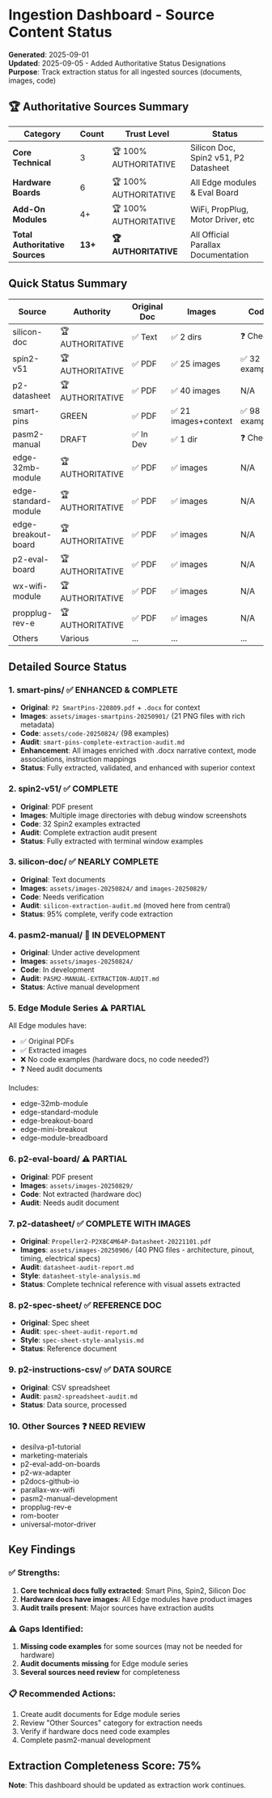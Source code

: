 # Ingestion Dashboard - Source Content Status

**Generated**: 2025-09-01  
**Updated**: 2025-09-05 - Added Authoritative Status Designations  
**Purpose**: Track extraction status for all ingested sources (documents, images, code)

## 🏆 Authoritative Sources Summary

| Category | Count | Trust Level | Status |
|----------|-------|-------------|--------|
| **Core Technical** | 3 | 🏆 100% AUTHORITATIVE | Silicon Doc, Spin2 v51, P2 Datasheet |
| **Hardware Boards** | 6 | 🏆 100% AUTHORITATIVE | All Edge modules & Eval Board |
| **Add-On Modules** | 4+ | 🏆 100% AUTHORITATIVE | WiFi, PropPlug, Motor Driver, etc |
| **Total Authoritative Sources** | **13+** | **🏆 AUTHORITATIVE** | All Official Parallax Documentation |

## Quick Status Summary

| Source | Authority | Original Doc | Images | Code | Audit Doc | Completeness |
|--------|-----------|-------------|--------|------|-----------|--------------|
| silicon-doc | 🏆 AUTHORITATIVE | ✅ Text | ✅ 2 dirs | ❓ Check | ✅ Complete | 95% |
| spin2-v51 | 🏆 AUTHORITATIVE | ✅ PDF | ✅ 25 images | ✅ 32 examples | ✅ Complete | 100% |
| p2-datasheet | 🏆 AUTHORITATIVE | ✅ PDF | ✅ 40 images | N/A | ✅ Complete | 100% |
| smart-pins | GREEN | ✅ PDF | ✅ 21 images+context | ✅ 98 examples | ✅ Enhanced | 100% |
| pasm2-manual | DRAFT | ✅ In Dev | ✅ 1 dir | ❓ Check | ✅ Complete | 90% |
| edge-32mb-module | 🏆 AUTHORITATIVE | ✅ PDF | ✅ images | N/A | ❓ Check | 70% |
| edge-standard-module | 🏆 AUTHORITATIVE | ✅ PDF | ✅ images | N/A | ❓ Check | 70% |
| edge-breakout-board | 🏆 AUTHORITATIVE | ✅ PDF | ✅ images | N/A | ❓ Check | 70% |
| p2-eval-board | 🏆 AUTHORITATIVE | ✅ PDF | ✅ images | N/A | ❓ Check | 70% |
| wx-wifi-module | 🏆 AUTHORITATIVE | ✅ PDF | ✅ images | N/A | ✅ Complete | 100% |
| propplug-rev-e | 🏆 AUTHORITATIVE | ✅ PDF | ✅ images | N/A | ✅ Complete | 100% |
| Others | Various | ... | ... | ... | ... | ... |

## Detailed Source Status

### 1. **smart-pins/** ✅ ENHANCED & COMPLETE
- **Original**: `P2 SmartPins-220809.pdf` + `.docx` for context
- **Images**: `assets/images-smartpins-20250901/` (21 PNG files with rich metadata)
- **Code**: `assets/code-20250824/` (98 examples)
- **Audit**: `smart-pins-complete-extraction-audit.md`
- **Enhancement**: All images enriched with .docx narrative context, mode associations, instruction mappings
- **Status**: Fully extracted, validated, and enhanced with superior context

### 2. **spin2-v51/** ✅ COMPLETE
- **Original**: PDF present
- **Images**: Multiple image directories with debug window screenshots
- **Code**: 32 Spin2 examples extracted
- **Audit**: Complete extraction audit present
- **Status**: Fully extracted with terminal window examples

### 3. **silicon-doc/** ✅ NEARLY COMPLETE
- **Original**: Text documents
- **Images**: `assets/images-20250824/` and `images-20250829/`
- **Code**: Needs verification
- **Audit**: `silicon-extraction-audit.md` (moved here from central)
- **Status**: 95% complete, verify code extraction

### 4. **pasm2-manual/** 🚧 IN DEVELOPMENT
- **Original**: Under active development
- **Images**: `assets/images-20250824/`
- **Code**: In development
- **Audit**: `PASM2-MANUAL-EXTRACTION-AUDIT.md`
- **Status**: Active manual development

### 5. **Edge Module Series** ⚠️ PARTIAL
All Edge modules have:
- ✅ Original PDFs
- ✅ Extracted images
- ❌ No code examples (hardware docs, no code needed?)
- ❓ Need audit documents

Includes:
- edge-32mb-module
- edge-standard-module
- edge-breakout-board
- edge-mini-breakout
- edge-module-breadboard

### 6. **p2-eval-board/** ⚠️ PARTIAL
- **Original**: PDF present
- **Images**: `assets/images-20250829/`
- **Code**: Not extracted (hardware doc)
- **Audit**: Needs audit document

### 7. **p2-datasheet/** ✅ COMPLETE WITH IMAGES
- **Original**: `Propeller2-P2X8C4M64P-Datasheet-20221101.pdf`
- **Images**: `assets/images-20250906/` (40 PNG files - architecture, pinout, timing, electrical specs)
- **Audit**: `datasheet-audit-report.md`
- **Style**: `datasheet-style-analysis.md` 
- **Status**: Complete technical reference with visual assets extracted

### 8. **p2-spec-sheet/** ✅ REFERENCE DOC
- **Original**: Spec sheet
- **Audit**: `spec-sheet-audit-report.md`
- **Style**: `spec-sheet-style-analysis.md`
- **Status**: Reference document

### 9. **p2-instructions-csv/** ✅ DATA SOURCE
- **Original**: CSV spreadsheet
- **Audit**: `pasm2-spreadsheet-audit.md`
- **Status**: Data source, processed

### 10. **Other Sources** ❓ NEED REVIEW
- desilva-p1-tutorial
- marketing-materials
- p2-eval-add-on-boards
- p2-wx-adapter
- p2docs-github-io
- parallax-wx-wifi
- pasm2-manual-development
- propplug-rev-e
- rom-booter
- universal-motor-driver

## Key Findings

### ✅ Strengths:
1. **Core technical docs fully extracted**: Smart Pins, Spin2, Silicon Doc
2. **Hardware docs have images**: All Edge modules have product images
3. **Audit trails present**: Major sources have extraction audits

### ⚠️ Gaps Identified:
1. **Missing code examples** for some sources (may not be needed for hardware)
2. **Audit documents missing** for Edge module series
3. **Several sources need review** for completeness

### 📋 Recommended Actions:
1. Create audit documents for Edge module series
2. Review "Other Sources" category for extraction needs
3. Verify if hardware docs need code examples
4. Complete pasm2-manual development

## Extraction Completeness Score: 75%

**Note**: This dashboard should be updated as extraction work continues.
